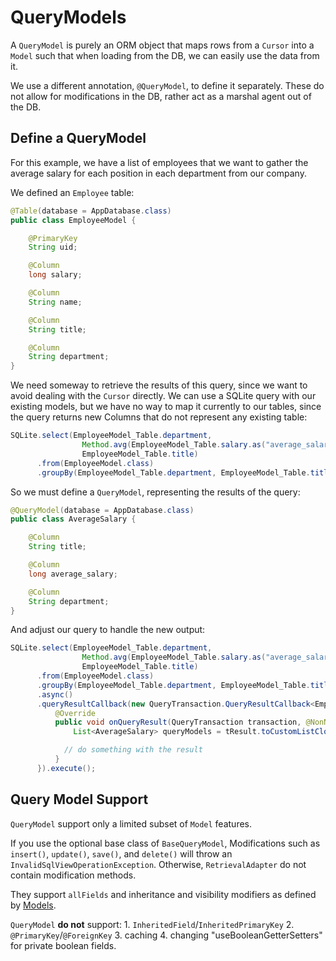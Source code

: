 # QueryModels

A `QueryModel` is purely an ORM object that maps rows from a `Cursor` into a `Model` such that when loading from the DB, we can easily use the data from it.

We use a different annotation, `@QueryModel`, to define it separately. These do not allow for modifications in the DB, rather act as a marshal agent out of the DB.

## Define a QueryModel

For this example, we have a list of employees that we want to gather the average salary for each position in each department from our company.

We defined an `Employee` table:

```java
@Table(database = AppDatabase.class)
public class EmployeeModel {

    @PrimaryKey
    String uid;

    @Column
    long salary;

    @Column
    String name;

    @Column
    String title;

    @Column
    String department;
}
```

We need someway to retrieve the results of this query, since we want to avoid dealing with the `Cursor` directly. We can use a SQLite query with our existing models, but we have no way to map it currently to our tables, since the query returns new Columns that do not represent any existing table:

```java
SQLite.select(EmployeeModel_Table.department,
                Method.avg(EmployeeModel_Table.salary.as("average_salary")),
                EmployeeModel_Table.title)
      .from(EmployeeModel.class)
      .groupBy(EmployeeModel_Table.department, EmployeeModel_Table.title);
```

So we must define a `QueryModel`, representing the results of the query:

```java
@QueryModel(database = AppDatabase.class)
public class AverageSalary {

    @Column
    String title;

    @Column
    long average_salary;

    @Column
    String department;
}
```

And adjust our query to handle the new output:

```java
SQLite.select(EmployeeModel_Table.department,
                Method.avg(EmployeeModel_Table.salary.as("average_salary")),
                EmployeeModel_Table.title)
      .from(EmployeeModel.class)
      .groupBy(EmployeeModel_Table.department, EmployeeModel_Table.title)
      .async()
      .queryResultCallback(new QueryTransaction.QueryResultCallback<EmployeeModel>() {
          @Override
          public void onQueryResult(QueryTransaction transaction, @NonNull CursorResult<EmployeeModel> tResult) {
              List<AverageSalary> queryModels = tResult.toCustomListClose(AverageSalary.class);

            // do something with the result
          }
      }).execute();
```

## Query Model Support

`QueryModel` support only a limited subset of `Model` features.

If you use the optional base class of `BaseQueryModel`, Modifications such as `insert()`, `update()`, `save()`, and `delete()` will throw an `InvalidSqlViewOperationException`. Otherwise, `RetrievalAdapter` do not contain modification methods.

They support `allFields` and inheritance and visibility modifiers as defined by [Models](../usage/models.md).

`QueryModel` **do not** support: 1. `InheritedField`/`InheritedPrimaryKey` 2. `@PrimaryKey`/`@ForeignKey` 3. caching 4. changing "useBooleanGetterSetters" for private boolean fields.

